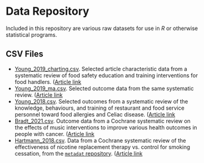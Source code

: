# Data Repository

Included in this repository are various raw datasets for use in _R_ or otherwise statistical programs.

## CSV Files

- [Young_2019_charting.csv](Young_2019_charting.csv). Selected article characteristic data from a systematic review of food safety education and training interventions for food handlers. ([Article link](https://doi.org/10.4315/0362-028X.JFP-19-108)
- [Young_2019_ma.csv](Young_2019_ma.csv). Selected outcome data from the same systematic review. ([Article link](https://doi.org/10.4315/0362-028X.JFP-19-108)
- [Young_2018.csv](Young_2018.csv). Selected outcomes from a systematic review of the knowledge, behaviours, and training of restaurant and food service personnel toward food allergies and Celiac disease. ([Article link](https://doi.org/10.1371/journal.pone.0203496)
- [Bradt_2021.csv](Bradt_2021.csv). Outcome data from a Cochrane systematic review on the effects of music interventions to improve various health outcomes in people with cancer. ([Article link](https://doi.org/10.1002/14651858.CD006911.pub4)
- [Hartmann_2018.csv](Hartmann_2018.csv). Data from a Cochrane systematic review of the effectiveness of nicotine replacement therapy vs. control for smoking cessation, from the [`metadat` repository](https://wviechtb.github.io/metadat/). ([Article link](https://doi.org/10.1002/14651858.CD000146.pub5)


